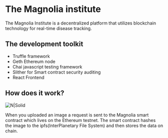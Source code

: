 # The Magnolia institute

The Magnolia Institute is a decentralized platform that utilizes blockchain technology for real-time disease tracking.

## The development toolkit

 - Truffle framework
 - Geth Ethereum node
 - Chai javascript testing framework
 - Slither for Smart contract security auditing
 - React Frontend

## How does it work?
![N|Solid](https://www.researchgate.net/profile/Nadeem_Javaid/publication/335652136/figure/fig1/AS:811949805821953@1570595327463/Data-sharing-on-IPFS-by-owner.png)

When you uploaded an image a request is sent to the Magnolia smart contract which lives on the Ethereum testnet. The smart contract hashes the image to the ipfs(InterPlanetary File System) and then stores the data on chain.

